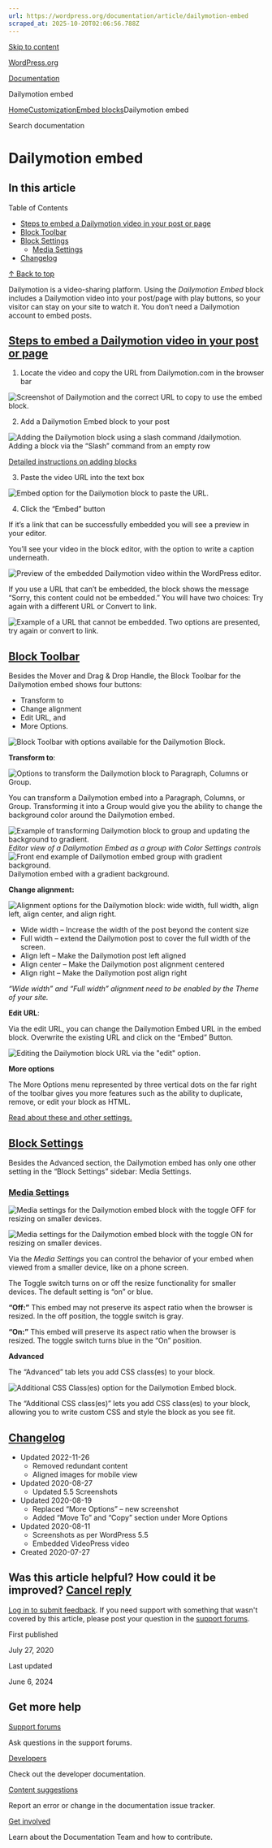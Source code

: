 ```yaml
---
url: https://wordpress.org/documentation/article/dailymotion-embed
scraped_at: 2025-10-20T02:06:56.788Z
---
```


[Skip to content](https://wordpress.org/documentation/article/dailymotion-embed/#wp--skip-link--target)

[WordPress.org](https://wordpress.org/)

[Documentation](https://wordpress.org/documentation)

Dailymotion embed

[Home](https://wordpress.org/documentation)[Customization](https://wordpress.org/documentation/customization/)[Embed blocks](https://wordpress.org/documentation/category/embed-blocks/)Dailymotion embed

Search documentation

# Dailymotion embed

## In this article

Table of Contents

- [Steps to embed a Dailymotion video in your post or page](https://wordpress.org/documentation/article/dailymotion-embed/#steps-to-embed-a-dailymotion-video-in-your-post-or-page)
- [Block Toolbar](https://wordpress.org/documentation/article/dailymotion-embed/#block-toolbar)
- [Block Settings](https://wordpress.org/documentation/article/dailymotion-embed/#block-settings)
  - [Media Settings](https://wordpress.org/documentation/article/dailymotion-embed/#media-settings)
- [Changelog](https://wordpress.org/documentation/article/dailymotion-embed/#changelog)

[↑ Back to top](https://wordpress.org/documentation/article/dailymotion-embed/#wp--skip-link--target)

Dailymotion is a video-sharing platform. Using the _Dailymotion Embed_ block includes a Dailymotion video into your post/page with play buttons, so your visitor can stay on your site to watch it. You don’t need a Dailymotion account to embed posts.

## [Steps to embed a Dailymotion video in your post or page](https://wordpress.org/documentation/article/dailymotion-embed/\#steps-to-embed-a-dailymotion-video-in-your-post-or-page)

1. Locate the video and copy the URL from Dailymotion.com in the browser bar

![Screenshot of Dailymotion and the correct URL to copy to use the embed block.](https://wordpress.org/documentation/files/2022/08/Dailymotion-HelpHub-SS-1.png)

2. Add a Dailymotion Embed block to your post

![Adding the Dailymotion block using a slash command /dailymotion.](https://wordpress.org/documentation/files/2022/08/Dailymotion-HelpHub-SS-2.png)Adding a block via the “Slash” command from an empty row

[Detailed instructions on adding blocks](https://wordpress.org/documentation/article/adding-a-new-block/)

3. Paste the video URL into the text box

![Embed option for the Dailymotion block to paste the URL.](https://wordpress.org/documentation/files/2022/08/Dailymotion-HelpHub-SS-3.png)

4. Click the “Embed” button

If it’s a link that can be successfully embedded you will see a preview in your editor.

You’ll see your video in the block editor, with the option to write a caption underneath.

![Preview of the embedded Dailymotion video within the WordPress editor.](https://wordpress.org/documentation/files/2022/08/Dailymotion-HelpHub-SS-4-1.png)

If you use a URL that can’t be embedded, the block shows the message “Sorry, this content could not be embedded.” You will have two choices: Try again with a different URL or Convert to link.

![Example of a URL that cannot be embedded. Two options are presented, try again or convert to link.](https://wordpress.org/documentation/files/2022/08/Dailymotion-HelpHub-SS-5.png)

## [Block Toolbar](https://wordpress.org/documentation/article/dailymotion-embed/\#block-toolbar)

Besides the Mover and Drag & Drop Handle, the Block Toolbar for the Dailymotion embed shows four buttons:

- Transform to
- Change alignment
- Edit URL, and
- More Options.

![Block Toolbar with options available for the Dailymotion Block.](https://wordpress.org/documentation/files/2022/08/Dailymotion-HelpHub-SS-6-1.png)

**Transform to**:

![Options to transform the Dailymotion block to Paragraph, Columns or Group.](https://wordpress.org/documentation/files/2022/08/Dailymotion-HelpHub-SS-7.png)

You can transform a Dailymotion embed into a Paragraph, Columns, or Group. Transforming it into a Group would give you the ability to change the background color around the Dailymotion embed.

![Example of transforming Dailymotion block to group and updating the background to gradient.](https://wordpress.org/documentation/files/2022/08/Dailymotion-HelpHub-SS-8.png)_Editor view of a Dailymotion Embed as a group with Color Settings controls_![Front end example of Dailymotion embed group with gradient background.](https://wordpress.org/documentation/files/2022/08/Dailymotion-HelpHub-SS-9.png)Dailymotion embed with a gradient background.

**Change alignment:**

![Alignment options for the Dailymotion block: wide width, full width, align left, align center, and align right.](https://wordpress.org/documentation/files/2022/08/Dailymotion-HelpHub-SS-10-2.png)

- Wide width – Increase the width of the post beyond the content size
- Full width – extend the Dailymotion post to cover the full width of the screen.
- Align left – Make the Dailymotion post left aligned
- Align center – Make the Dailymotion post alignment centered
- Align right – Make the Dailymotion post align right

_“Wide width” and “Full width” alignment need to be enabled by the Theme of your site._

**Edit URL**:

Via the edit URL, you can change the Dailymotion Embed URL in the embed block. Overwrite the existing URL and click on the “Embed” Button.

![Editing the Dailymotion block URL via the "edit" option.](https://wordpress.org/documentation/files/2022/08/Dailymotion-HelpHub-SS-11.png)

**More options**

The More Options menu represented by three vertical dots on the far right of the toolbar gives you more features such as the ability to duplicate, remove, or edit your block as HTML.

[Read about these and other settings.](https://wordpress.org/documentation/article/more-options/)

## [Block Settings](https://wordpress.org/documentation/article/dailymotion-embed/\#block-settings)

Besides the Advanced section, the Dailymotion embed has only one other setting in the “Block Settings” sidebar: Media Settings.

### [Media Settings](https://wordpress.org/documentation/article/dailymotion-embed/\#media-settings)

![Media settings for the Dailymotion embed block with the toggle OFF for resizing on smaller devices.](https://wordpress.org/documentation/files/2022/08/Dailymotion-HelpHub-SS-16.png)

![Media settings for the Dailymotion embed block with the toggle ON for resizing on smaller devices.](https://wordpress.org/documentation/files/2022/08/Dailymotion-HelpHub-SS-15-1.png)

Via the _Media Settings_ you can control the behavior of your embed when viewed from a smaller device, like on a phone screen.

The Toggle switch turns on or off the resize functionality for smaller devices. The default setting is “on” or blue.

**“Off:”** This embed may not preserve its aspect ratio when the browser is resized. In the off position, the toggle switch is gray.

**“On:”** This embed will preserve its aspect ratio when the browser is resized. The toggle switch turns blue in the “On” position.

**Advanced**

The “Advanced” tab lets you add CSS class(es) to your block.

![Additional CSS Class(es) option for the Dailymotion Embed block.](https://wordpress.org/documentation/files/2022/08/Dailymotion-HelpHub-SS-17-1.png)

The “Additional CSS class(es)” lets you add CSS class(es) to your block, allowing you to write custom CSS and style the block as you see fit.

## [Changelog](https://wordpress.org/documentation/article/dailymotion-embed/\#changelog)

- Updated 2022-11-26
  - Removed redundant content
  - Aligned images for mobile view
- Updated 2020-08-27
  - Updated 5.5 Screenshots
- Updated 2020-08-19
  - Replaced “More Options” – new screenshot
  - Added “Move To” and “Copy” section under More Options
- Updated 2020-08-11
  - Screenshots as per WordPress 5.5
  - Embedded VideoPress video
- Created 2020-07-27

## Was this article helpful? How could it be improved? [Cancel reply](https://wordpress.org/documentation/article/dailymotion-embed/\#respond)

[Log in to submit feedback](https://login.wordpress.org/?redirect_to=https%3A%2F%2Fwordpress.org%2Fdocumentation%2Farticle%2Fdailymotion-embed%2F&locale=en_US). If you need support with something that wasn't covered by this article, please post your question in the [support forums](https://wordpress.org/support/forums/).

First published

July 27, 2020

Last updated

June 6, 2024

## Get more help

[Support forums](https://wordpress.org/support/forums/)

Ask questions in the support forums.

[Developers](https://developer.wordpress.org/)

Check out the developer documentation.

[Content suggestions](https://github.com/WordPress/Documentation-Issue-Tracker/issues)

Report an error or change in the documentation issue tracker.

[Get involved](https://make.wordpress.org/docs/)

Learn about the Documentation Team and how to contribute.